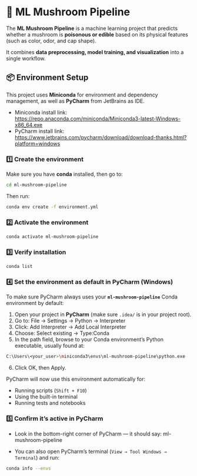 # 🍄 ML Mushroom Pipeline

The **ML Mushroom Pipeline** is a machine learning project that predicts whether a mushroom is **poisonous or edible** based on its physical features (such as color, odor, and cap shape).  

It combines **data preprocessing, model training, and visualization** into a single workflow.

## 📦 Environment Setup

This project uses **Miniconda** for environment and dependency management, as well as **PyCharm** from JetBrains as IDE.
- Miniconda install link: https://repo.anaconda.com/miniconda/Miniconda3-latest-Windows-x86_64.exe
- PyCharm install link: https://www.jetbrains.com/pycharm/download/download-thanks.html?platform=windows

### 1️⃣ Create the environment

Make sure you have **conda** installed, then go to:
```bash
cd ml-mushroom-pipeline
```
Then run:
```bash
conda env create -f environment.yml
```

### 2️⃣ Activate the environment

```bash
conda activate ml-mushroom-pipeline
```

### 3️⃣ Verify installation

```bash
conda list
```

### 4️⃣ Set the environment as default in PyCharm (Windows)

To make sure PyCharm always uses your **`ml-mushroom-pipeline`** Conda environment by default:

1. Open your project in **PyCharm** (make sure `.idea/` is in your project root).
2. Go to: File → Settings → Python → Interpreter
3. Click: Add Interpreter → Add Local Interpreter
4. Choose: Select existing → Type:Conda
5. In the path field, browse to your Conda environment’s Python executable, usually found at:
```bash
C:\Users\<your_user>\miniconda3\envs\ml-mushroom-pipeline\python.exe
```
6. Click OK, then Apply.

PyCharm will now use this environment automatically for:
- Running scripts (`Shift + F10`)
- Using the built-in terminal
- Running tests and notebooks

### 5️⃣ Confirm it’s active in PyCharm

- Look in the bottom-right corner of PyCharm — it should say: ml-mushroom-pipeline

- You can also open PyCharm’s terminal (`View → Tool Windows → Terminal`) and run:
```bash
conda info --envs
```

